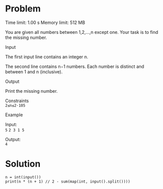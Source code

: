 # Problem
Time limit: 1.00 s Memory limit: 512 MB

You are given all numbers between 1,2,…,n except one. Your task is to find the missing number.

Input

The first input line contains an integer n.

The second line contains n−1 numbers. Each number is distinct and between 1 and n (inclusive).

Output

Print the missing number.

Constraints<br>
`2≤n≤2⋅105`

Example

Input:<br>
`5`
`2 3 1 5`

Output:<br>
`4`

# Solution
```
n = int(input())
print(n * (n + 1) // 2 - sum(map(int, input().split())))
```
